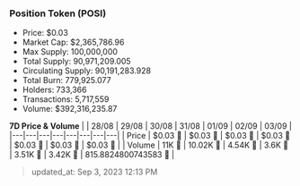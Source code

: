
  ### Position Token (POSI)
  - Price: $0.03
  - Market Cap: $2,365,786.96
  - Max Supply: 100,000,000
  - Total Supply: 90,971,209.005
  - Circulating Supply: 90,191,283.928
  - Total Burn: 779,925.077
  - Holders: 733,366
  - Transactions: 5,717,559
  - Volume: $392,316,235.87

  **7D Price & Volume**
  | | 28&#x2F;08 | 29&#x2F;08 | 30&#x2F;08 | 31&#x2F;08 | 01&#x2F;09 | 02&#x2F;09 | 03&#x2F;09 |
  |---|---|---|---|---|---|---|---|
  | Price | $0.03 🔻 | $0.03 🔻 | $0.03 🔻 | $0.03 🔻 | $0.03 🔻 | $0.03 🔻 | $0.03 🚀 |
  | Volume | 11K 🔻 | 10.02K 🔻 | 4.54K 🔻 | 3.6K 🔻 | 3.51K 🔻 | 3.42K 🔻 | 815.8824800743583 🔻 |

  > updated_at: Sep 3, 2023 12:13 PM
